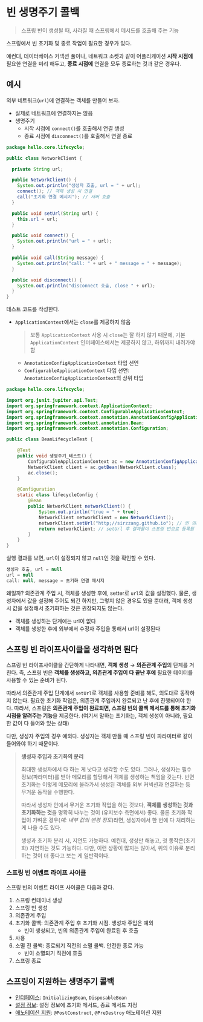# 빈 생명주기 콜백
> 스프링 빈이 생성될 때, 사라질 때 스프링에서 메서드를 호출해 주는 기능

스프링에서 빈 초기화 및 종료 작업이 필요한 경우가 있다. 

예컨대, 데이터베이스 커넥션 풀이나, 네트워크 소켓과 같이 어플리케이션 **시작 시점에** 필요한 연결을 미리 해두고, **종료 시점에** 연결을 모두 종료하는 것과 같은 경우다.

## 예시

외부 네트워크(`url`)에 연결하는 객체를 만들어 보자.
* 실제로 네트워크에 연결하지는 않음
* 생명주기
  * 시작 시점에 `connect()`를 호출해서 연결 생성
  * 종료 시점에 `disconnect()`를 호출해서 연결 종료

```java
package hello.core.lifecycle;

public class NetworkClient {

  private String url;

  public NetworkClient() {
    System.out.println("생성자 호출, url = " + url);
    connect(); // 객체 생성 시 연결
    call("초기화 연결 메시지"); // 서버 호출
  }

  public void setUrl(String url) {
    this.url = url;
  }

  public void connect() {
    System.out.println("url = " + url);
  }

  public void call(String message) {
    System.out.println("call: " + url + " message = " + message);
  }

  public void disconnect() {
    System.out.println("disconnect 호출, close " + url);
  }
}
```

테스트 코드를 작성한다.
* `ApplicationContext`에서는 `close`를 제공하지 않음
  > 보통 `ApplicationContext` 사용 시 `close`는 잘 하지 않기 때문에, 기본 `ApplicationContext` 인터페이스에서는 제공하지 않고, 하위까지 내려가야 함 
  * `AnnotationConfigApplicationContext` 타입 선언
  * `ConfigurableApplicationContext` 타입 선언: `AnnotationConfigApplicationContext`의 상위 타입
```java
package hello.core.lifecycle;

import org.junit.jupiter.api.Test;
import org.springframework.context.ApplicationContext;
import org.springframework.context.ConfigurableApplicationContext;
import org.springframework.context.annotation.AnnotationConfigApplicationContext;
import org.springframework.context.annotation.Bean;
import org.springframework.context.annotation.Configuration;

public class BeanLifecycleTest {

    @Test
    public void 생명주기_테스트() {
        ConfigurableApplicationContext ac = new AnnotationConfigApplicationContext(lifecycleConfig.class);
        NetworkClient client = ac.getBean(NetworkClient.class);
        ac.close();
    }

    @Configuration
    static class lifecycleConfig {
        @Bean
        public NetworkClient networkClient() {
            System.out.println("true = " + true);
            NetworkClient networkClient = new NetworkClient();
            networkClient.setUrl("http;//sirzzang.github.io"); // 빈 의존관계 주입 시 url 설정
            return networkClient; // setUrl 후 결과물이 스프링 빈으로 등록됨
        }
    }
}
```

 실행 결과를 보면, `url`이 설정되지 않고 `null`인 것을 확인할 수 있다.
```java
생성자 호출, url = null
url = null
call: null, message = 초기화 연결 메시지
```
 왜일까? 의존관계 주입 시, 객체를 생성한 후에, setter로 `url`의 값을 설정했다. 물론, 생성자에서 값을 설정해 주어도 되긴 하지만, 그렇지 않은 경우도 있을 뿐더러, 객체 생성 시 값을 설정해서 초기화하는 것은 권장되지도 않는다.
* 객체를 생성하는 단계에는 url이 없다
* 객체를 생성한 후에 외부에서 수정자 주입을 통해서 url이 설정된다

## 스프링 빈 라이프사이클을 생각하면 된다

 스프링 빈 라이프사이클을 간단하게 나타내면, **객체 생성** → **의존관계 주입**의 단계를 거친다. 즉, 스프링 빈은 **객체를 생성하고, 의존관계 주입이 다 끝난 후에** 필요한 데이터를 사용할 수 있는 준비가 된다. 
 
따라서 의존관계 주입 단계에서 `setUrl`로 객체를 사용할 준비를 해도, 의도대로 동작하지 않는다. 필요한 초기화 작업은, 의존관계 주입까지 완료되고 난 후에 진행되어야 한다. 따라서, 스프링은 **의존관계 주입이 완료되면, 스프링 빈의 콜백 메서드를 통해 초기화 시점을 알려주는 기능**을 제공한다. (여기서 말하는 초기화는, 객체 생성이 아니라, 필요한 값이 다 들어와 있는 상태)

 다만, 생성자 주입의 경우 예외다. 생성자는 객체 만들 때 스프링 빈이 파라미터로 같이 들어와야 하기 때문이다.

> **생성자 주입과 초기화의 분리**
> 
> 최대한 생성자에서 다 하는 게 낫다고 생각할 수도 있다. 그러나, 생성자는 필수 정보(파라미터)를 받아 메모리를 할당해서 객체를 생성하는 책임을 갖는다. 반면 초기화는 이렇게 메모리에 올라가서 생성된 객체를 외부 커넥션과 연결하는 등 무거운 동작을 수행한다.
> 
> 따라서 생성자 안에서 무거운 초기화 작업을 하는 것보다, **객체를 생성하는 것과 초기화하는 것**을 명확히 나누는 것이 (유지보수 측면에서) 좋다. 물론 초기화 작업이 가벼운 경우(*예: 내부 값의 변경 정도*)라면, 생성자에서 한 번에 다 처리하는 게 나을 수도 있다.
> 
> 생성과 초기화 분리 시, 지연도 가능하다. 예컨대, 생성만 해놓고, 첫 동작은(초기화) 지연하는 것도 가능하다. 다만, 이런 상황이 많지는 않아서, 위의 이유로 분리하는 것이 더 좋다고 보는 게 일반적이다.

### 스프링 빈 이벤트 라이프 사이클

 스프링 빈의 이벤트 라이프 사이클은 다음과 같다. 

1. 스프링 컨테이너 생성 
2. 스프링 빈 생성 
3. 의존관계 주입
4. 초기화 콜백: 의존관계 주입 후 초기화 시점. 생성자 주입은 예외
   * 빈이 생성되고, 빈의 의존관계 주입이 완료된 후 호출
5. 사용
6. 소멸 전 콜백: 종료되기 직전의 소멸 콜백. 안전한 종료 가능
   * 빈이 소멸되기 직전에 호출
7. 스프링 종료

## 스프링이 지원하는 생명주기 콜백

* [인터페이스](callback/콜백_인터페이스.md): `InitializingBean`, `DisposableBean`
* [설정 정보](생명주기_콜백_설정정보.md): 설정 정보에 초기화 메서드, 종료 메서드 지정
* [애노테이션 지원](callback/콜백_애노테이션.md): `@PostConstruct`, `@PreDestroy` 애노테이션 지원
